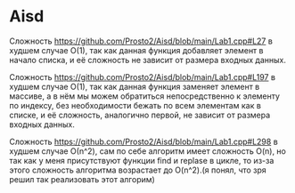 # Aisd
Сложность <https://github.com/Prosto2/Aisd/blob/main/Lab1.cpp#L27> в худшем случае О(1), так как данная функция добавляет элемент в начало списка, и её сложность не зависит от размера входных данных.

Сложность <https://github.com/Prosto2/Aisd/blob/main/Lab1.cpp#L197> в худшем случае О(1), так как данная функция заменяет элемент в массиве, а в нём мы можем обратиться непосредственно к элементу по индексу, без необходимости бежать по всем элементам как в списке, и её сложность, аналогично первой, не зависит от размера входных данных.

Сложность <https://github.com/Prosto2/Aisd/blob/main/Lab1.cpp#L298> в худшем случае О(n^2), сам по себе алгоритм имеет сложность O(n), но так как у меня присутствуют функции find и replase в цикле, то из-за этого сложность алгоритма возрастает до O(n^2).(я понял, что зря решил так реализовать этот алгорим)